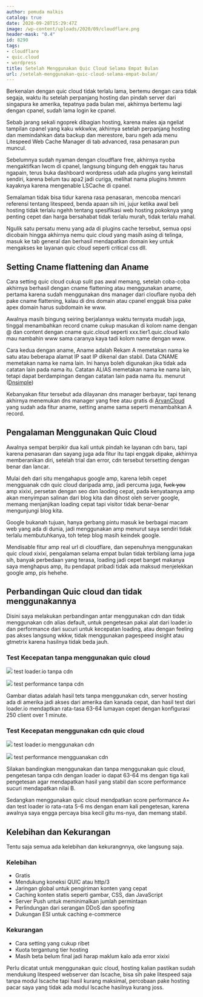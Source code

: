 ```yaml
---
author: pemuda malkis
catalog: true
date: 2020-09-28T15:29:47Z
image: /wp-content/uploads/2020/09/cloudflare.png
header-mask: "0.4"
id: 8290
tags:
- cloudflare
- quic.cloud
- wordpress
title: Setelah Menggunakan Quic Cloud Selama Empat Bulan
url: /setelah-menggunakan-quic-cloud-selama-empat-bulan/
---
```


Berkenalan dengan quic cloud tidak terlalu lama, bertemu dengan cara tidak segaja, waktu itu setelah perpanjang hosting dan pindah server dari singapura ke amerika, tepatnya pada bulan mei, akhirnya bertemu lagi dengan cpanel, sudah lama login ke cpanel.

Sebab jarang sekali ngoprek dibagian hosting, karena males aja ngeliat tampilan cpanel yang kaku wkkwkw, akhirnya setelah perpanjang hosting dan memindahkan data backup dan merestore, baru ngeh ada menu Litespeed Web Cache Manager di tab advanced, rasa penasaran pun muncul.

Sebelumnya sudah nyaman dengan cloudflare free, akhirnya nyoba mengaktifkan lwcm di cpanel, langsung bingung deh enggak tau harus ngapain, terus buka dashboard wordpress udah ada plugins yang keinstall sendiri, karena belum tau apa2 jadi curiga, melihat nama plugins hmmm kayaknya karena mengenable LSCache di cpanel.

Semalaman tidak bisa tidur karena rasa penasaran, mencoba mencari referensi tentang litespeed, benda apaan sih ini, jujur ketika awal beli hosting tidak terlalu ngehh tentang spesifikasi web hosting pokoknya yang penting cepet dan harga bersahabat tidak terlalu murah, tidak terlalu mahal.

Ngulik satu persatu menu yang ada di plugins cache tersebut, semua opsi dicobain hingga akhirnya nemu quic cloud yang masih asing di telinga, masuk ke tab general dan berhasil mendapatkan domain key untuk mengakses ke layanan quic cloud seperti critical css dll.

## Setting Cname flattening dan Aname

Cara setting quic cloud cukup sulit pas awal memang, setelah coba-coba akhirnya berhasil dengan cname flattening atau menggunakan aname, pertama karena sudah menggunakan dns manager dari clouflare nyoba deh pake cname flattening, kalau di dns domain atau cpanel enggak bisa pake apex domain harus subdomain ke www.

Awalnya masih bingung seiring berjalannya waktu ternyata mudah juga, tinggal menambahkan record cname cukup masukan di kolom name dengan @ dan content dengan cname quic.cloud seperti xxx.tier1.quic.cloud kalo mau nambahin www sama caranya kaya tadi kolom name dengan www.

Cara kedua dengan aname, Aname adalah Rekam A memetakan nama ke satu atau beberapa alamat IP saat IP dikenal dan stabil. Data CNAME memetakan nama ke nama lain. Ini hanya boleh digunakan jika tidak ada catatan lain pada nama itu. Catatan ALIAS memetakan nama ke nama lain, tetapi dapat berdampingan dengan catatan lain pada nama itu. menurut (<a rel="noreferrer noopener" href="https://support.dnsimple.com/articles/differences-between-a-cname-alias-url/#:\~:text=The%20A%20record%20maps%20a,other%20records%20on%20that%20name." target="_blank">Dnsimple</a>)

Kebanyakan fitur tersebut ada dilayanan dns manager berbayar, tapi tenang akhirnya menemukan dns manager yang free atau gratis di <a rel="noreferrer noopener" href="https://www.arvancloud.com/en/products/dns" data-type="URL" data-id="https://www.arvancloud.com/en/products/dns" target="_blank">ArvanCloud</a> yang sudah ada fitur aname, setting aname sama seperti menambahkan A record.

## Pengalaman Menggunakan Quic Cloud

Awalnya sempat berpikir dua kali untuk pindah ke layanan cdn baru, tapi karena penasaran dan sayang juga ada fitur itu tapi enggak dipake, akhirnya memberanikan diri, setelah trial dan error, cdn tersebut tersetting dengan benar dan lancar.

Mulai deh dari situ mengahapus google amp, karena lebih cepet mengguanak cdn quic cloud daripada amp, jadi percuma juga, <s>fuck you</s> amp xixixi, persetan dengan seo dan laoding cepat, pada kenyataanya amp akan menyimpan salinan dari blog kita dan dihost oleh server google, memang menjanjikan loading cepat tapi visitor tidak benar-benar mengunjungi blog kita.

Google bukanah tujuan, hanya gerbang pintu masuk ke berbagai macam web yang ada di dunia, jadi menggunakan amp menurut saya sendiri tidak terlalu membutuhkanya, toh tetep blog masih keindek google.

Mendisable fitur amp real url di cloudflare, dan sepenuhnya menggunakan quic cloud xixixi, pengalaman selama empat bulan tidak terbilang lama juga sih, banyak perbedaan yang terasa, loading jadi cepet banget makanya saya menghapus amp, itu pendapat pribadi tidak ada maksud menjelekkan google amp, pis hehehe.

## Perbandingan Quic cloud dan tidak menggunakannya

Disini saya melakukan perbandingan antar menggunakan cdn dan tidak menggunakan cdn alias default, untuk pengetesan pakai alat dari loader.io dan performance dari sucuri untuk kecepatan loading, atau dengan feeling pas akses langsung wkkw, tidak menggunakan pagespeed insight atau gtmetrix karena hasilnya tidak beda jauh.

### Test Kecepatan tanpa menggunakan quic cloud<figure class="wp-block-image size-large">


![](https://wilfauzy.com/wp-content/uploads/2020/09/performa-no-cdn-min.png?resize=768%2C432&ssl=1)
test loader.io tanpa cdn 

![](https://wilfauzy.com/wp-content/uploads/2020/09/tanpa-cdn-min.png?resize=768%2C432&ssl=1)
test performance tanpa cdn

Gambar diatas adalah hasil tets tanpa menggunakan cdn, server hosting ada di amerika jadi akses dari amerika dan kanada cepat, dan hasil test dari loader.io mendaptkan rata-tasa 63-64 lumayan cepet dengan konfigurasi 250 client over 1 minute.

### Test Kecepatan menggunakan cdn quic cloud<figure class="wp-block-image size-large">


![](https://wilfauzy.com/wp-content/uploads/2020/09/respon-min.png?resize=768%2C432&ssl=1)
test loader.io menggunakan cdn

![](https://wilfauzy.com/wp-content/uploads/2020/09/performa-min.png?resize=768%2C432&ssl=1)
test performance mengguanakan cdn

Silakan bandingkan menggunakan dan tanpa menggunakan quic cloud, pengetesan tanpa cdn dengan loader io dapat 63-64 ms dengan tiga kali pengetesan agar mendapatkan hasil yang stabil dan score performance sucuri mendapatkan nilai B.

Sedangkan menggunakan quic cloud mendpatkan score performance A+ dan test loader io rata-rata 5-6 ms dengan enam kali pengetesan, karena awalnya saya engga percaya bisa kecil gitu ms-nya, dan memang stabil.

## Kelebihan dan Kekurangan

Tentu saja semua ada kelebihan dan kekurangnnya, oke langsung saja.

### **Kelebihan**

* Gratis
* Mendukung koneksi QUIC atau http/3
* Jaringan global untuk pengiriman konten yang cepat
* Caching konten statis seperti gambar, CSS, dan JavaScript
* Server Push untuk meminimalkan jumlah permintaan
* Perlindungan dari serangan DDoS dan spoofing
* Dukungan ESI untuk caching e-commerce

### **Kekurangan**

* Cara setting yang cukup ribet
* Kuota tergantung tier hosting
* Masih beta belum final jadi harap maklum kalo ada error xixixi

Perlu dicatat untuk menggunakan quic cloud, hosting kalian pastikan sudah mendukung litespeed webserver dan lscache, bisa sih pake litespeed saja tanpa modul lscache tapi hasil kurang maksimal, percobaan pake hosting pacar saya yang tidak ada modul lscache hasilnya kurang joss.
